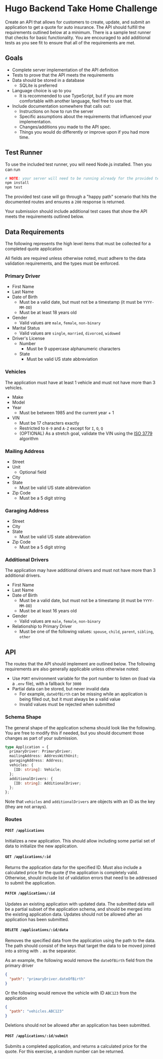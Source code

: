 # Hugo Backend Take Home Challenge

Create an API that allows for customers to create, update, and submit an application to get a quote
for auto insurance. The API should fulfill the requirements outlined below at a minimum. There is a
sample test runner that checks for basic functionality. You are encouraged to add additional tests
as you see fit to ensure that all of the requirements are met.

## Goals

- Complete server implementation of the API definition
- Tests to prove that the API meets the requirements
- Data should be stored in a database
  - SQLite is preferred
- Language choice is up to you
  - It is recommended to use TypeScript, but if you are more comfortable with another language,
    feel free to use that.
- Include documentation somewhere that calls out:
  - Instructions on how to run the server
  - Specific assumptions about the requirements that influenced your implementation.
  - Changes/additions you made to the API spec.
  - Things you would do differently or improve upon if you had more time.

## Test Runner

To use the included test runner, you will need Node.js installed. Then you can run

```bash
# NOTE: your server will need to be running already for the provided test runner to work
npm install
npm test
```

The provided test case will go through a "happy path" scenario that hits the documented routes and
ensures a `200` response is returned.

Your submission should include additional test cases that show the API meets the requirements
outlined below.

## Data Requirements

The following represents the high level items that must be collected for a completed quote
application

All fields are required unless otherwise noted, must adhere to the data validation requirements, and
the types must be enforced.

### Primary Driver

- First Name
- Last Name
- Date of Birth
  - Must be a valid date, but must not be a timestamp (it must be `YYYY-MM-DD`)
  - Must be at least 18 years old
- Gender
  - Valid values are `male`, `female`, `non-binary`
- Marital Status
  - Valid values are `single`, `married`, `divorced`, `widowed`
- Driver's License
  - Number
    - Must be 9 uppercase alphanumeric characters
  - State
    - Must be valid US state abbreviation

### Vehicles

The application must have at least 1 vehicle and must not have more than 3 vehicles.

- Make
- Model
- Year
  - Must be between 1985 and the current year + 1
- VIN
  - Must be 17 characters exactly
  - Restricted to `0-9` and `A-Z` except for `I`, `O`, `Q`
  - (OPTIONAL) As a stretch goal, validate the VIN using the
    [ISO 3779](https://en.wikipedia.org/wiki/Vehicle_identification_number#Check-digit_calculation)
    algorithm

### Mailing Address

- Street
- Unit
  - Optional field
- City
- State
  - Must be valid US state abbreviation
- Zip Code
  - Must be a 5 digit string

### Garaging Address

- Street
- City
- State
  - Must be valid US state abbreviation
- Zip Code
  - Must be a 5 digit string

### Additional Drivers

The application may have additional drivers and must not have more than 3 additional drivers.

- First Name
- Last Name
- Date of Birth
  - Must be a valid date, but must not be a timestamp (it must be `YYYY-MM-DD`)
  - Must be at least 16 years old
- Gender
  - Valid values are `male`, `female`, `non-binary`
- Relationship to Primary Driver
  - Must be one of the following values: `spouse`, `child`, `parent`, `sibling`, `other`

## API

The routes that the API should implement are outlined below. The following requirements are also
generally applicable unless otherwise noted:

- Use `PORT` environment variable for the port number to listen on (load via a `.env` file), with a
  fallback for `3000`
- Partial data can be stored, but never invalid data
  - For example, `dateOfBirth` can be missing while an application is being filled out, but it
    must always be a valid value
  - Invalid values must be rejected when submitted

### Schema Shape

The general shape of the application schema should look like the following. You are free to modify
this if needed, but you should document those changes as part of your submission.

```typescript
type Application = {
  primaryDriver: PrimaryDriver;
  mailingAddress: AddressWithUnit;
  garagingAddress: Address;
  vehicles: {
    [ID: string]: Vehicle;
  };
  additionalDrivers: {
    [ID: string]: AdditionalDriver;
  };
};
```

Note that `vehicles` and `additionalDrivers` are objects with an ID as the key (they are not
arrays).

### Routes

#### `POST /applications`

Initializes a new application. This should allow including some partial set of data to initialize
the new application.

#### `GET /applications/:id`

Returns the application data for the specified ID. Must also include a calculated price for the
quote _if_ the application is completely valid. Otherwise, should include list of validation errors
that need to be addressed to submit the application.

#### `PATCH /applications/:id`

Updates an existing application with updated data. The submitted data will be a partial subset of
the application schema, and should be merged into the existing application data. Updates should not
be allowed after an application has been submitted.

#### `DELETE /applications/:id/data`

Removes the specified data from the application using the path to the data. The path should consist
of the keys that target the data to be moved joined into a string with `.` as the separator.

As an example, the following would remove the `dateOfBirth` field from the primary driver

```json
{
  "path": "primaryDriver.dateOfBirth"
}
```

Or the following would remove the vehicle with ID `ABC123` from the application

```json
{
  "path": "vehicles.ABC123"
}
```

Deletions should not be allowed after an application has been submitted.

#### `POST /applications/:id/submit`

Submits a completed application, and returns a calculated price for the quote. For this exercise, a
random number can be returned.
